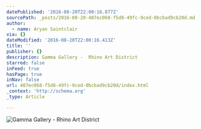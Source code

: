 ```yaml
---
datePublished: '2016-08-20T22:00:16.877Z'
sourcePath: _posts/2016-08-20-407ec068-f5d8-49fc-9ced-0bcbad9cb20d.md
author:
  - name: Aryan Saintclair
via: {}
dateModified: '2016-08-20T22:00:16.413Z'
title: ''
publisher: {}
description: Gamma Gallery -  Rhino Art District
starred: false
inFeed: true
hasPage: true
inNav: false
url: 407ec068-f5d8-49fc-9ced-0bcbad9cb20d/index.html
_context: 'http://schema.org'
_type: Article

---
```

![Gamma Gallery -  Rhino Art District](https://imgflo.herokuapp.com/graph/vahj1ThiexotieMo/01a5f0e6ac208cf7102602de0c3b9cd7/croprotate.jpg?cropheight=4864&cropwidth=2575&degrees=0&input=https%3A%2F%2Fthe-grid-user-content.s3-us-west-2.amazonaws.com%2F556ee2f9-32db-455b-b898-c1c65084bb5f.jpg&x=0&y=0)